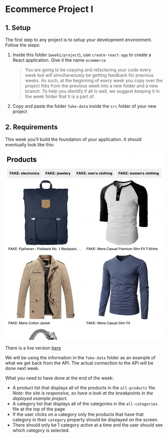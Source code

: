 # Ecommerce Project I

## 1. Setup

The first step to any project is to setup your development environment. Follow the steps:

1. Inside this folder (`week1/project`), use `create-react-app` to create a React application. Give it the name `ecommerce`
   > You are going to be copying and refactoring your code every week but will simultaneously be getting feedback for previous weeks. As such, at the beginning of every week you copy over the project files from the previous week into a new folder and a new branch. To help you identify if all is well, we suggest keeping it in the week folder that it is a part of.
2. Copy and paste the folder `fake-data` inside the `src` folder of your new project

## 2. Requirements

This week you'll build the foundation of your application. It should eventually look like this:

[![Week 1 Wireframe](../../assets/project/week1.png)](https://awesome-carson-606d96.netlify.app/)

There is a live version [here](https://awesome-carson-606d96.netlify.app/)

We will be using the information in the `fake-data` folder as an example of what we get back from the API. The actual connection to the API will be done next week.

What you need to have done at the end of the week:

- A product list that displays all of the products in the `all-products` file. _Note: the site is responsive, so have a look at the breakpoints in the deployed example project._
- A category list that displays all of the categories in the `all-categories` file at the top of the page
- If the user clicks on a category only the products that have that category in their `category` property should be displayed on the screen.
- There should only be 1 category active at a time and the user should see which category is selected.
